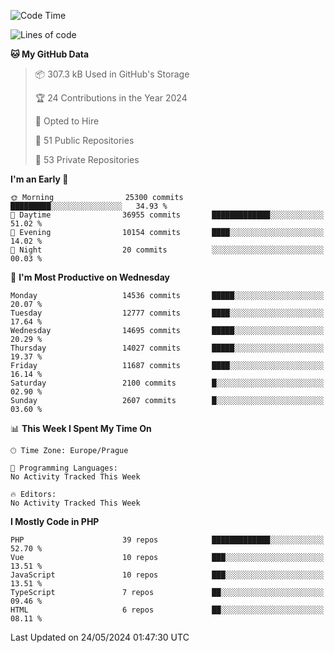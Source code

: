 <!--START_SECTION:waka-->
![Code Time](http://img.shields.io/badge/Code%20Time-1%2C583%20hrs%2058%20mins-blue)

![Lines of code](https://img.shields.io/badge/From%20Hello%20World%20I%27ve%20Written-23.1%20million%20lines%20of%20code-blue)

**🐱 My GitHub Data** 

> 📦 307.3 kB Used in GitHub's Storage 
 > 
> 🏆 24 Contributions in the Year 2024
 > 
> 💼 Opted to Hire
 > 
> 📜 51 Public Repositories 
 > 
> 🔑 53 Private Repositories 
 > 
**I'm an Early 🐤** 

```text
🌞 Morning                25300 commits       █████████░░░░░░░░░░░░░░░░   34.93 % 
🌆 Daytime                36955 commits       █████████████░░░░░░░░░░░░   51.02 % 
🌃 Evening                10154 commits       ████░░░░░░░░░░░░░░░░░░░░░   14.02 % 
🌙 Night                  20 commits          ░░░░░░░░░░░░░░░░░░░░░░░░░   00.03 % 
```
📅 **I'm Most Productive on Wednesday** 

```text
Monday                   14536 commits       █████░░░░░░░░░░░░░░░░░░░░   20.07 % 
Tuesday                  12777 commits       ████░░░░░░░░░░░░░░░░░░░░░   17.64 % 
Wednesday                14695 commits       █████░░░░░░░░░░░░░░░░░░░░   20.29 % 
Thursday                 14027 commits       █████░░░░░░░░░░░░░░░░░░░░   19.37 % 
Friday                   11687 commits       ████░░░░░░░░░░░░░░░░░░░░░   16.14 % 
Saturday                 2100 commits        █░░░░░░░░░░░░░░░░░░░░░░░░   02.90 % 
Sunday                   2607 commits        █░░░░░░░░░░░░░░░░░░░░░░░░   03.60 % 
```


📊 **This Week I Spent My Time On** 

```text
🕑︎ Time Zone: Europe/Prague

💬 Programming Languages: 
No Activity Tracked This Week

🔥 Editors: 
No Activity Tracked This Week
```

**I Mostly Code in PHP** 

```text
PHP                      39 repos            █████████████░░░░░░░░░░░░   52.70 % 
Vue                      10 repos            ███░░░░░░░░░░░░░░░░░░░░░░   13.51 % 
JavaScript               10 repos            ███░░░░░░░░░░░░░░░░░░░░░░   13.51 % 
TypeScript               7 repos             ██░░░░░░░░░░░░░░░░░░░░░░░   09.46 % 
HTML                     6 repos             ██░░░░░░░░░░░░░░░░░░░░░░░   08.11 % 
```




 Last Updated on 24/05/2024 01:47:30 UTC
<!--END_SECTION:waka-->
<!--
**AlexKratky/AlexKratky** is a ✨ _special_ ✨ repository because its `README.md` (this file) appears on your GitHub profile.

Here are some ideas to get you started:

- 🔭 I’m currently working on ...
- 🌱 I’m currently learning ...
- 👯 I’m looking to collaborate on ...
- 🤔 I’m looking for help with ...
- 💬 Ask me about ...
- 📫 How to reach me: ...
- 😄 Pronouns: ...
- ⚡ Fun fact: ...
-->

